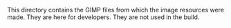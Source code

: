 This directory contains the GIMP files from which the image resources
were made. They are here for developers. They are not used in the build.
